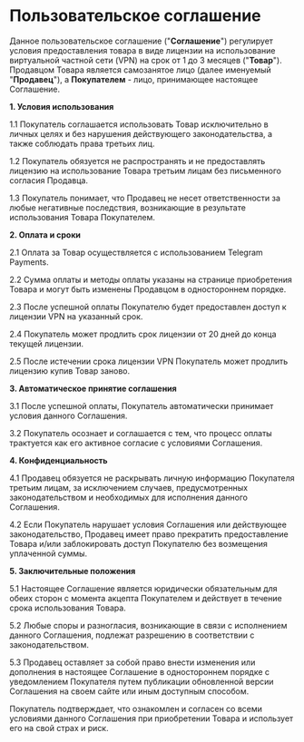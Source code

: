 # Пользовательское соглашение

Данное пользовательское соглашение ("**Соглашение**") регулирует условия предоставления товара в виде лицензии на использование виртуальной частной сети (VPN) на срок от 1 до 3 месяцев ("**Товар**"). Продавцом Товара является самозанятое лицо (далее именуемый "**Продавец**"), а **Покупателем** - лицо, принимающее настоящее Соглашение.

&#x20;

**1. Условия использования**

1.1 Покупатель соглашается использовать Товар исключительно в личных целях и без нарушения действующего законодательства, а также соблюдать права третьих лиц.&#x20;

1.2 Покупатель обязуется не распространять и не предоставлять лицензию на использование Товара третьим лицам без письменного согласия Продавца.

1.3 Покупатель понимает, что Продавец не несет ответственности за любые негативные последствия, возникающие в результате использования Товара Покупателем.



**2. Оплата и сроки**

2.1 Оплата за Товар осуществляется с использованием Telegram Payments.

2.2 Сумма оплаты и методы оплаты указаны на странице приобретения Товара и могут быть изменены Продавцом в одностороннем порядке.

2.3 После успешной оплаты Покупателю будет предоставлен доступ к лицензии VPN на указанный срок.

2.4 Покупатель может продлить срок лицензии от 20 дней до конца текущей лицензии.

2.5 После истечении срока лицензии VPN Покупатель может продлить лицензию купив Товар заново.



**3. Автоматическое принятие соглашения**

3.1 После успешной оплаты, Покупатель автоматически принимает условия данного Соглашения.

3.2 Покупатель осознает и соглашается с тем, что процесс оплаты трактуется как его активное согласие с условиями Соглашения.

&#x20;

**4. Конфиденциальность**

4.1 Продавец обязуется не раскрывать личную информацию Покупателя третьим лицам, за исключением случаев, предусмотренных законодательством и необходимых для исполнения данного Соглашения.

4.2 Если Покупатель нарушает условия Соглашения или действующее законодательство, Продавец имеет право прекратить предоставление Товара и/или заблокировать доступ Покупателю без возмещения уплаченной суммы.

&#x20;

**5. Заключительные положения**

5.1 Настоящее Соглашение является юридически обязательным для обеих сторон с момента акцепта Покупателем и действует в течение срока использования Товара.

5.2 Любые споры и разногласия, возникающие в связи с исполнением данного Соглашения, подлежат разрешению в соответствии с законодательством.

5.3 Продавец оставляет за собой право внести изменения или дополнения в настоящее Соглашение в одностороннем порядке с уведомлением Покупателя путем публикации обновленной версии Соглашения на своем сайте или иным доступным способом.

&#x20;

Покупатель подтверждает, что ознакомлен и согласен со всеми условиями данного Соглашения при приобретении Товара и использует его на свой страх и риск.
